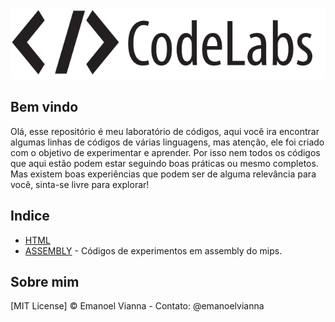 ![Labs Logo](icon_code.png "CodeLabs")

## Bem vindo

Olá, esse repositório é meu laboratório de códigos, aqui você ira encontrar algumas linhas de códigos de várias linguagens, mas atenção, ele foi criado com o objetivo de experimentar e aprender. Por isso nem todos os códigos que aqui estão podem estar seguindo boas práticas ou mesmo completos. Mas existem boas experiências que podem ser de alguma relevância para você, sinta-se livre para explorar! 

## Indice

- [HTML](html/)
- [ASSEMBLY](assembly-mips/) - Códigos de experimentos em assembly do mips.

## Sobre mim

[MIT License] © Emanoel Vianna - Contato: @emanoelvianna
